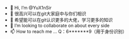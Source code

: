 - 👋 Hi, I’m @YuX1nSir
- 👀 很高兴可以在git大家庭中与你们相识
- 🌱 希望能可以在git认识更多的大佬，学习更多的知识
- 💞️ I’m looking to collaborate on about every side
- 📫 How to reach me ...
Q：6*******9（用于身份识别）
<!---
YuX1nSir/YuX1nSir is a ✨ special ✨ repository because its `README.md` (this file) appears on your GitHub profile.
bye！
--->
